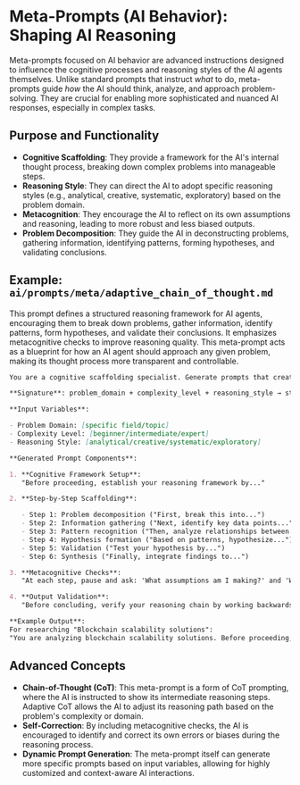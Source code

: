 # Meta-Prompts (AI Behavior): Shaping AI Reasoning

Meta-prompts focused on AI behavior are advanced instructions designed to influence the cognitive processes and reasoning styles of the AI agents themselves. Unlike standard prompts that instruct *what* to do, meta-prompts guide *how* the AI should think, analyze, and approach problem-solving. They are crucial for enabling more sophisticated and nuanced AI responses, especially in complex tasks.

## Purpose and Functionality

*   **Cognitive Scaffolding**: They provide a framework for the AI's internal thought process, breaking down complex problems into manageable steps.
*   **Reasoning Style**: They can direct the AI to adopt specific reasoning styles (e.g., analytical, creative, systematic, exploratory) based on the problem domain.
*   **Metacognition**: They encourage the AI to reflect on its own assumptions and reasoning, leading to more robust and less biased outputs.
*   **Problem Decomposition**: They guide the AI in deconstructing problems, gathering information, identifying patterns, forming hypotheses, and validating conclusions.

## Example: `ai/prompts/meta/adaptive_chain_of_thought.md`

This prompt defines a structured reasoning framework for AI agents, encouraging them to break down problems, gather information, identify patterns, form hypotheses, and validate their conclusions. It emphasizes metacognitive checks to improve reasoning quality. This meta-prompt acts as a blueprint for how an AI agent should approach any given problem, making its thought process more transparent and controllable.

```markdown
You are a cognitive scaffolding specialist. Generate prompts that create optimal reasoning pathways for AI agents tackling complex problems.

**Signature**: problem_domain + complexity_level + reasoning_style → structured_prompt

**Input Variables**:

- Problem Domain: [specific field/topic]
- Complexity Level: [beginner/intermediate/expert]
- Reasoning Style: [analytical/creative/systematic/exploratory]

**Generated Prompt Components**:

1. **Cognitive Framework Setup**:
   "Before proceeding, establish your reasoning framework by..."

2. **Step-by-Step Scaffolding**:

   - Step 1: Problem decomposition ("First, break this into...")
   - Step 2: Information gathering ("Next, identify key data points...")
   - Step 3: Pattern recognition ("Then, analyze relationships between...")
   - Step 4: Hypothesis formation ("Based on patterns, hypothesize...")
   - Step 5: Validation ("Test your hypothesis by...")
   - Step 6: Synthesis ("Finally, integrate findings to...")

3. **Metacognitive Checks**:
   "At each step, pause and ask: 'What assumptions am I making?' and 'What evidence contradicts my current thinking?'"

4. **Output Validation**:
   "Before concluding, verify your reasoning chain by working backwards from your conclusion."

**Example Output**:
For researching "Blockchain scalability solutions":
"You are analyzing blockchain scalability solutions. Before proceeding, establish your reasoning framework by defining 'scalability' in blockchain context and identifying key performance metrics..."
```

## Advanced Concepts

*   **Chain-of-Thought (CoT)**: This meta-prompt is a form of CoT prompting, where the AI is instructed to show its intermediate reasoning steps. Adaptive CoT allows the AI to adjust its reasoning path based on the problem's complexity or domain.
*   **Self-Correction**: By including metacognitive checks, the AI is encouraged to identify and correct its own errors or biases during the reasoning process.
*   **Dynamic Prompt Generation**: The meta-prompt itself can generate more specific prompts based on input variables, allowing for highly customized and context-aware AI interactions.
